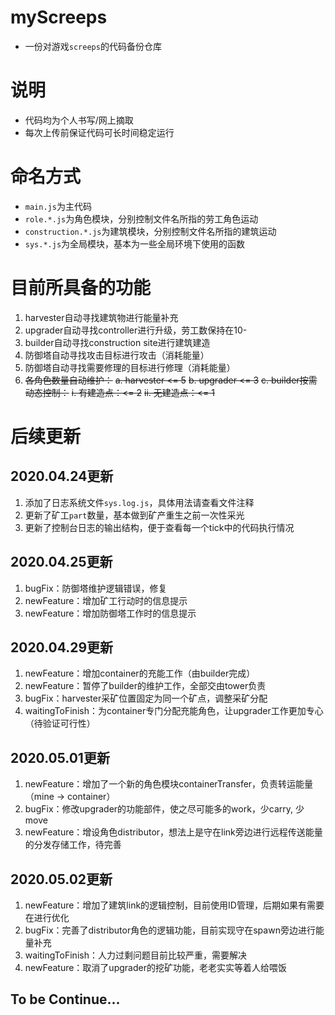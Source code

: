 # myScreeps
- 一份对游戏`screeps`的代码备份仓库

# 说明
- 代码均为个人书写/网上摘取
- 每次上传前保证代码可长时间稳定运行

# 命名方式
- `main.js`为主代码
- `role.*.js`为角色模块，分别控制文件名所指的劳工角色运动
- `construction.*.js`为建筑模块，分别控制文件名所指的建筑运动
- `sys.*.js`为全局模块，基本为一些全局环境下使用的函数

# 目前所具备的功能
1. harvester自动寻找建筑物进行能量补充
2. upgrader自动寻找controller进行升级，劳工数保持在10-
3. builder自动寻找construction site进行建筑建造
4. 防御塔自动寻找攻击目标进行攻击（消耗能量）
5. 防御塔自动寻找需要修理的目标进行修理（消耗能量）
6. ~~各角色数量自动维护：~~
  ~~a. harvester <= 5~~
  ~~b. upgrader <= 3~~
  ~~c. builder按需动态控制：~~
       ~~i. 有建造点：<= 2~~
       ~~ii. 无建造点：<= 1~~


# 后续更新

## 2020.04.24更新
1. 添加了日志系统文件`sys.log.js`，具体用法请查看文件注释
2. 更新了矿工`part`数量，基本做到矿产重生之前一次性采光
3. 更新了控制台日志的输出结构，便于查看每一个tick中的代码执行情况 

## 2020.04.25更新
1. bugFix：防御塔维护逻辑错误，修复
2. newFeature：增加矿工行动时的信息提示
3. newFeature：增加防御塔工作时的信息提示

## 2020.04.29更新
1. newFeature：增加container的充能工作（由builder完成）
2. newFeature：暂停了builder的维护工作，全部交由tower负责
3. bugFix：harvester采矿位置固定为同一个矿点，调整采矿分配
4. waitingToFinish：为container专门分配充能角色，让upgrader工作更加专心（待验证可行性）

## 2020.05.01更新
1. newFeature：增加了一个新的角色模块containerTransfer，负责转运能量（mine -> container）
2. bugFix：修改upgrader的功能部件，使之尽可能多的work，少carry, 少move
3. newFeature：增设角色distributor，想法上是守在link旁边进行远程传送能量的分发存储工作，待完善

## 2020.05.02更新
1. newFeature：增加了建筑link的逻辑控制，目前使用ID管理，后期如果有需要在进行优化
2. bugFix：完善了distributor角色的逻辑功能，目前实现守在spawn旁边进行能量补充
3. waitingToFinish：人力过剩问题目前比较严重，需要解决
4. newFeature：取消了upgrader的挖矿功能，老老实实等着人给喂饭

## To be Continue...
